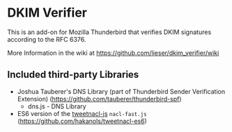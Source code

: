 DKIM Verifier
=============

This is an add-on for Mozilla Thunderbird that verifies DKIM signatures according to the RFC 6376.

More Information in the wiki at <https://github.com/lieser/dkim_verifier/wiki>

Included third-party Libraries
------------------------------

- Joshua Tauberer's DNS Library (part of Thunderbird Sender Verification Extension) (<https://github.com/tauberer/thunderbird-spf>)
  - dns.js - DNS Library
- ES6 version of the [tweetnacl-js](https://github.com/dchest/tweetnacl-js) `nacl-fast.js` (<https://github.com/hakanols/tweetnacl-es6>)
